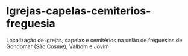 # Igrejas-capelas-cemiterios-freguesia
 Localização de igrejas, capelas e cemitérios na união de freguesias de Gondomar (São Cosme), Valbom e Jovim
